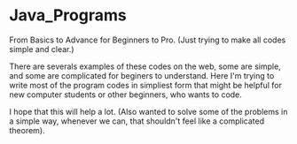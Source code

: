 # Java_Programs

From Basics to Advance for Beginners to Pro. (Just trying to make all codes simple and clear.)

There are severals examples of these codes on the web, some are simple, and some are complicated for beginers to understand. Here I'm trying to write most of the program codes in simpliest form that might be helpful for new computer students or other beginners, who wants to code.

I hope that this will help a lot. (Also wanted to solve some of the problems in a simple way, whenever we can, that shouldn't feel like a complicated theorem).
